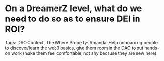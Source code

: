 # On a DreamerZ level, what do we need to do so as to ensure DEI in ROI?

Tags: DAO Context, The Where
Property: Amanda: Help onboarding people to discover/learn the web3 basics, give them room in the DAO to put hands-on work (make them feel comfortable, not shy because they are new here).